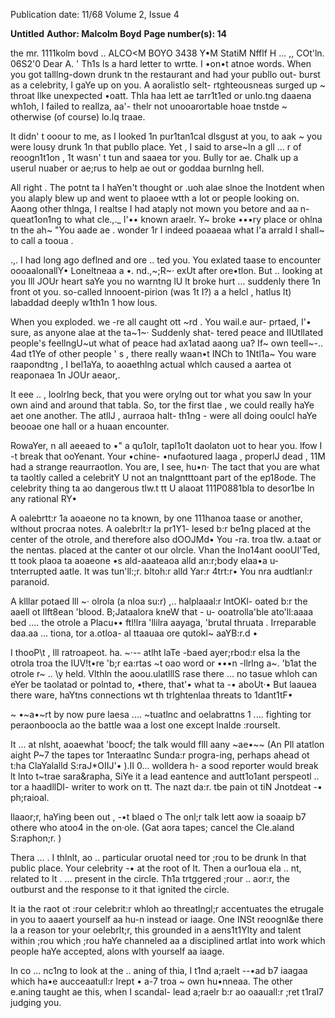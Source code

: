 Publication date: 11/68
Volume 2, Issue 4

**Untitled**
**Author: Malcolm Boyd**
**Page number(s): 14**

the mr. 1111kolm bovd 
.. ALCO<M BOYO 
3438 Y•M StatiM 
Nfflf H ... ,, COt'ln. 06S2'0 
Dear A. ' 
Th1s ls a hard letter to wrtte. 
I •on•t atnoe words. 
When you 
got talllng-down drunk tn the restaurant and had your publlo out-
burst as a celebrity, I gaYe up on you. 
A aoralistlo selt-
rtghteousneas surged up ~ throat llke unexpected •oatt. Thla 
haa lett ae tarr1t1ed or unlo.tng daaena wh1oh, I failed to reallza, 
aa'- thelr not unooarortable hoae tnstde ~ otherwise (of course) 
lo.lq traae. 

It didn' t ooour to me, as I looked 1n pur1tan1cal dlsgust at you, 
to aak ~ 
you were lousy drunk 1n that publlo place. 
Yet , I said 
to arse~ln a gll ... r of reoogn1t1on , 1t wasn' t tun and saaea tor 
you. 
Bully tor ae. 
Chalk up a userul nuaber or ae;rus to help ae 
out or goddaa burnlng hell. 

All right . 
The potnt ta I haYen't thought or .uoh alae slnoe the 
Inotdent when you alaply blew up and went to plaoee wtth a lot or 
people looking on. 
Aaong other thlnga, I realtse I had ataply not 
mown you betore and aa n- queat1on1ng to what cle.,._ I'•• known 
araelr. 
Y~ broke •••ry place or ohlna tn the ah~ "You aade ae . 
wonder 1r I indeed poaaeaa what I'a arrald I shall~ to call a 
tooua . 

.,. 
I had long ago deflned and ore .. ted you. 
You exlated 
taase to encounter oooaalonallY• 
Loneltneaa a •. nd.,~;R~· 
exUt after ore•tlon. 
But .. looking at you 
Ill 
JOUr heart saYe you no warntng lU lt broke 
hurt ... suddenly there 1n front ot you. 
so-called lnnooent-pirion (was 1t I?) a a 
helcl , hatlus lt) labaddad deeply w1th1n 1 
how lous. 

When you exploded. we -re all caught ott ~rd . 
You wail.e aur-
prtaed, I'• sure, as anyone alae at the ta~1~· Suddenly 
shat-
tered peace and IIUtllated people's feellngU~ut what 
of 
peace had ax1atad aaong ua? 
If~ own teell~-.. 4ad 
t1Ye of 
other people ' s , there really waan•t INCh to 1Ntl1a~ You ware 
raapondtng , I bel1aYa, to aoaethlng actual whlch caused a aartea 
ot reaponaea 1n JOUr aeaor,. 

It eee .. , loolrlng beck, that you 
were orylng out tor what you saw ln your own aind and around that 
tabla. 
So, tor the first tlae , we could really haYe aet one another. 
The atllJ , aurraoa halt- th1ng -
were all doing ooulcl haYe beooae 
one hall or a huaan encounter. 

RowaYer, n 
all aeeaed to •" a 
qu1olr, tapl1o1t daolaton uot to hear you. 
lfow I -t break that ooYenant. 
Your •chine- •nufaotured laaga , 
properlJ dead , 11M had a strange reaurraotlon. 
You are, I see, 
hu•n· The tact that you are what ta taoltly called a celebritY 
U not an tnalgntttoant part of the ep18ode. 
The celebrity thing 
ta ao dangerous tlw.t tt U alaoat 111P0881bla to desor1be ln any 
rational RY• 

A oalebrtt:r 1a aoaeone no ta known, by one 111hanoa 
taase or another, wlthout procraa notes. 
A oalebrlt:r la pr1Y1-
lesed b:r be1ng placed at the center of the otrole, and therefore 
also dOOJMd• 
You -ra. troa tlw. a.taat or the nentas. placed 
at the canter ot our olrcle. 
Vhan the Ino14ant oooUI'Ted, tt 
took plaoa ta aoaeone •s ald-aaateaoa alld an:r;body elaa•a u-
tnterrupted aatle. 
It was tun'll:;r. bltoh:r alld Yar:r 4trt:r• 
You nra audtlanl:r paranoid. 

A klllar potaed lll ~· olrola (a nloa su:r) ,.. halplaaal:r lntOKl-
oated b:r the aaell ot llft8ean 'blood. 
B;Jataalora kneW that -
u-
ooatrolla'ble ato'll:aaaa bed .... the otrole a Placu•• 
ftl!lra 'llilra 
aayaga, 'brutal thruata . 
Irreparable daa.aa ... tiona, tor a.otloa-
al ttaauaa ore qutokl~ aaYB:r.d • 

I thooP\t , lll ratroapeot. ha. 
~·-- atlht laTe -baed ayer;rbod:r elsa la the otrola troa the 
IUV!t•re 'b;r ea:rtas ~t oao word or •••n -llrlng a~. 'b1at the 
otrole r~ .. \y held. Vlthln the aoou.ulatlllS rase there ... no 
tasue whloh can eYer be taolatad or polntad to, •there, that'• 
what ta -• aboUt·• But laauea there ware, haYtns 
connections wt th trlghtenlaa threats to 1dant1tF• 

~ •~a•~rt 
by now pure laesa .... ~tuatlnc and oelabrattns 1 .... 
fighting tor peraonboocla ao the battle waa a lost one except 
lnalde :rourselt. 

It ... at nlsht, aoaewhat 'boocf; the talk would flll aany ~ae•~~ 
(An Pll atatlon aight P~7 the tapes tor 1nteraatlnc Sunda:r 
progra-ing, perhaps ahead ot t:ha ClaYalalld S:raJ*OIIJ'• ).II 0... 
wolldera h- a sood reporter would break lt lnto t~trae sara&rapha, 
SiYe it a lead eantence and autt1o1ant perspeotl .. tor a haadllDI-
writer to work on tt. The nazt da:r. tbe pain ot tiN Jnotdeat 
-• ph;raioal. 

llaaor;r, haYing been out , -•t blaed o 
The onl;r talk lett aow ia soaaip b7 othere who atoo4 in the on·ole. 
(Gat aora tapes; cancel the Cle.aland S:raphon;r. ) 

Thera ... . I thlnlt, ao .. particular oruotal need tor ;rou to be 
drunk ln that public place. 
Your celebrity -• at the root of lt. 
Then a our1oua ela .. nt, related to lt . ... present in the circle. 
Th1a trtggered ;rour .. aor:r, the outburst and the response to it 
that ignited the circle. 

It ia the raot ot :rour celebrit:r whloh 
ao threatlngl;r accentuates the etrugale in you to aaaert yourself 
aa hu-n instead or iaage. 
One INSt reoognl&e there la a reason 
tor your oelebrlt;r, this grounded in a aens1t1Ylty and talent 
within ;rou which ;rou haYe channeled aa a disciplined artlat into 
work which people haYe accepted, alons wlth yourself aa iaage. 

In co ... nc1ng to look at the .. aning of thia, I t1nd a;raelt 
--•ad b7 iaagaa which ha•e aucceaatull:r lrept • a-7 troa ~ 
own hu•nneaa. 
The other e.aning taught ae this, when I scandal-
lead a;raelr b:r ao oaauall:r ;ret t1ral7 judging you.